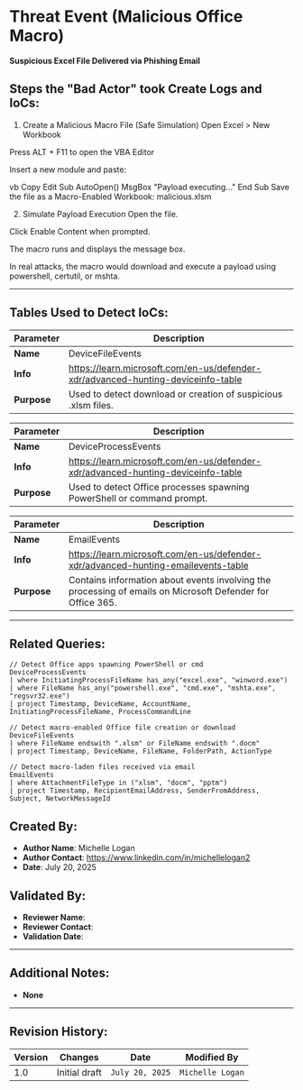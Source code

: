 # Threat Event (Malicious Office Macro)
**Suspicious Excel File Delivered via Phishing Email**

## Steps the "Bad Actor" took Create Logs and IoCs:
1. Create a Malicious Macro File (Safe Simulation)
Open Excel > New Workbook

Press ALT + F11 to open the VBA Editor

Insert a new module and paste:

vb
Copy
Edit
Sub AutoOpen()
    MsgBox "Payload executing..."
End Sub
Save the file as a Macro-Enabled Workbook:
malicious.xlsm

2. Simulate Payload Execution
Open the file.

Click Enable Content when prompted.

The macro runs and displays the message box.

In real attacks, the macro would download and execute a payload using powershell, certutil, or mshta.

---

## Tables Used to Detect IoCs:
| **Parameter**       | **Description**                                                              |
|---------------------|------------------------------------------------------------------------------|
| **Name**| DeviceFileEvents|
| **Info**|https://learn.microsoft.com/en-us/defender-xdr/advanced-hunting-deviceinfo-table|
| **Purpose**| Used to detect download or creation of suspicious .xlsm files. |

| **Parameter**       | **Description**                                                              |
|---------------------|------------------------------------------------------------------------------|
| **Name**| DeviceProcessEvents|
| **Info**|https://learn.microsoft.com/en-us/defender-xdr/advanced-hunting-deviceinfo-table|
| **Purpose**| Used to detect Office processes spawning PowerShell or command prompt.|

| **Parameter**       | **Description**                                                              |
|---------------------|------------------------------------------------------------------------------|
| **Name**| EmailEvents|
| **Info**|https://learn.microsoft.com/en-us/defender-xdr/advanced-hunting-emailevents-table|
| **Purpose**| Contains information about events involving the processing of emails on Microsoft Defender for Office 365. |

---

## Related Queries:
```kql
// Detect Office apps spawning PowerShell or cmd
DeviceProcessEvents
| where InitiatingProcessFileName has_any("excel.exe", "winword.exe")
| where FileName has_any("powershell.exe", "cmd.exe", "mshta.exe", "regsvr32.exe")
| project Timestamp, DeviceName, AccountName, InitiatingProcessFileName, ProcessCommandLine

// Detect macro-enabled Office file creation or download
DeviceFileEvents
| where FileName endswith ".xlsm" or FileName endswith ".docm"
| project Timestamp, DeviceName, FileName, FolderPath, ActionType

// Detect macro-laden files received via email
EmailEvents
| where AttachmentFileType in ("xlsm", "docm", "pptm")
| project Timestamp, RecipientEmailAddress, SenderFromAddress, Subject, NetworkMessageId

```
## Created By:
- **Author Name**: Michelle Logan
- **Author Contact**: https://www.linkedin.com/in/michellelogan2
- **Date**: July 20, 2025

## Validated By:
- **Reviewer Name**: 
- **Reviewer Contact**: 
- **Validation Date**: 

---

## Additional Notes:
- **None**

---

## Revision History:
| **Version** | **Changes**                   | **Date**         | **Modified By**   |
|-------------|-------------------------------|------------------|-------------------|
| 1.0         | Initial draft                  | `July 20, 2025`  | `Michelle Logan`   
